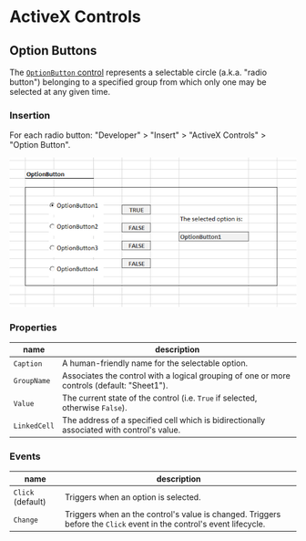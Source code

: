 # ActiveX Controls

## Option Buttons

The [`OptionButton` control](https://msdn.microsoft.com/en-us/VBA/Language-Reference-VBA/articles/optionbutton-control) represents a selectable circle (a.k.a. "radio button") belonging to a specified group from which only one may be selected at any given time.

### Insertion

For each radio button: "Developer" > "Insert" > "ActiveX Controls" > "Option Button".

![a screenshot depicting one of four selected option buttons](option-button-1.png)

### Properties

name | description
--- | ---
`Caption` | A human-friendly name for the selectable option.
`GroupName` | Associates the control with a logical grouping of one or more controls (default: "Sheet1").
`Value` | The current state of the control (i.e. `True` if selected, otherwise `False`).
`LinkedCell` | The address of a specified cell which is bidirectionally associated with control's value.

### Events

name | description
--- | ---
`Click` (default) | Triggers when an option is selected.
`Change` | Triggers when an the control's value is changed. Triggers before the `Click` event in the control's event lifecycle.

